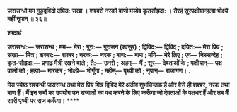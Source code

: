 **जरासन्धो मम गुरुॢद्वविदो दयित: सखा ।** **शश्बरो नरको बाणो मय्येव कृतसौहृदा: ।** **तैरहं सुरपक्षीयान्हत्वा भोक्ष्ये महीं नृपान् ॥ ३६॥** 

**शब्दार्थ** 

**जरासन्ध:—** **जरासन्ध** **; मम—** **मेरा** **; गुरु:—** **गुरुजन (श्वसुर)** **; द्विविद:—** **द्विविद** **; दयित:—** **मेरा प्रिय** **; सखा—** **मित्र** **; शश्बर:—** **शश्बर** **; नरक:—** **नरक** **; बाण:—** **बाण** **; मयि—** **मेरे लिए** **; एव—** **निस्सन्देह** **; कृत-सौहृदा:—** **प्रगाढ़ मैत्री रखने वाले** **; तै:—** **उनसे** **;** **अहम्—** **मैं** **; सुर—** **देवताओं के** **; पक्षीयान्—** **पक्ष वालों को** **; हत्वा—** **मारकर** **; भोक्ष्ये—** **भोगूँगा** **; महीम्—** **पृथ्वी को** **; नृपान्—** **राजागण।** **.** 

**मेरा ज्येष्ठ सश्बन्धी जरासन्ध तथा मेरा प्रिय मित्र द्विविद मेरे अतीव शुभचिन्तक हैं और वैसे** **ही शश्बर, नरक तथा बाण हैं। मैं इन सबों का उपयोग उन राजाओं का वध करने के लिए** **करूँगा जो देवताओं के पक्षधर हैं और तब मैं सारी पृथ्वी पर राज करूँगा।** **** 